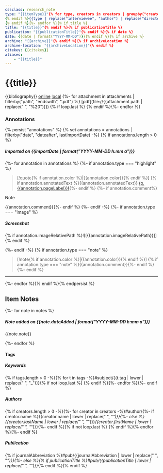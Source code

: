 ```yaml
---
cssclass: research_note
type: "{{itemType}}"{% for type, creators in creators | groupby("creatorType") -%}{% if loop.first %}
{% endif %}{{type | replace("interviewee", "author") | replace("director", "author") | replace("presenter", "author") | replace("podcaster", "author") | replace("programmer", "author") | replace("cartographer", "author") | replace("inventor", "author") | replace("sponsor", "author")  | replace("performer", "author") | replace("artist", "author")}}: "{%- for creator in creators -%}{%- if creator.name %}{{creator.name}}{%- else %}{{creator.lastName}}, {{creator.firstName}}{%- endif %}{% if not loop.last %}; {% endif %}{% endfor %}"{% if not loop.last %}
{% endif %}{%- endfor %}{% if title %}
title: "{{title}}"{% endif %}{% if publicationTitle %}
publication: "{{publicationTitle}}"{% endif %}{% if date %}
date: {{date | format("YYYY-MM-DD")}}{% endif %}{% if archive %}
archive: "{{archive}}"{% endif %}{% if archiveLocation %}
archive-location: "{{archiveLocation}}"{% endif %}
citekey: {{citekey}}
aliases: 
    - "{{title}}"
---
```


# {{title}}

{{bibliography}}
[online]({{uri}}) [local]({{desktopURI}}) {%- for attachment in attachments | filterby("path", "endswith", ".pdf") %} [pdf](file://{{attachment.path | replace(" ", "%20")}})
{% if loop.last %} 
{% endif %}{%- endfor %}
 
### Annotations

{% persist "annotations" %}
{% set annotations = annotations | filterby("date", "dateafter", lastImportDate) -%}
{% if annotations.length > 0 %}
##### Imported on {{importDate | format("YYYY-MM-DD h:mm a")}}

{%- for annotation in annotations %}
{%- if annotation.type === "highlight" %}
>[!quote{% if annotation.color %}|{{annotation.color}}{% endif %}]
>{% if annotation.annotatedText %}{{annotation.annotatedText}} [(p. {{annotation.pageLabel}})](zotero://open-pdf/library/items/{{annotation.attachment.itemKey}}?page={{annotation.pageLabel}}&annotation={{annotation.id}}){%- endif %}
{%- if annotation.comment%}

>[!note]
>{{annotation.comment}}{%- endif %}
{%- endif -%}
{%- if annotation.type === "image" %}
##### <span style="color: {{annotation.color}}">Screenshot</span>
{% if annotation.imageRelativePath %}![[{{annotation.imageRelativePath}}]]{% endif %}

{%- endif -%}
{% if annotation.type === "note" %}
>[!note{% if annotation.color %}|{{annotation.color}}{% endif %}]
> {% if annotation.type === "note" %}{{annotation.comment}}{%- endif %}
{%- endif %}

---
{%- endfor %}{% endif %}{% endpersist %}

## Item Notes

{%- for note in notes %}

##### Note added on {{note.dateAdded | format("YYYY-MM-DD h:mm a")}}

{{note.note}}

{%- endfor %}

#### Tags

##### Keywords

{% if tags.length > 0 -%}{% for t in tags -%}#subject/{{t.tag | lower | replace(" ", "_")}}{% if not loop.last %} {% endif %}{%- endfor %}{%- endif %}

##### Authors

{% if creators.length > 0 -%}{%- for creator in creators -%}#author/{%- if creator.name %}{{creator.name | lower | replace(" ", "_")}}{%- else %}{{creator.lastName | lower | replace(" ", "_")}}_{{creator.firstName | lower | replace(" ", "_")}}{%- endif %}{% if not loop.last %} {% endif %}{% endfor %}{%- endif %}

##### Publication

{% if journalAbbreviation %}#pub/{{journalAbbreviation | lower | replace(" ", "_")}}{%- else %}{% if publicationTitle %}#pub/{{publicationTitle | lower | replace(" ", "_")}}{% endif %}{% endif %}

